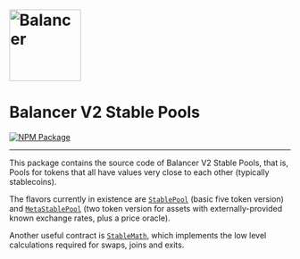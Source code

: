 # <img src="../../logo.svg" alt="Balancer" height="128px">

# Balancer V2 Stable Pools

[![NPM Package](https://img.shields.io/npm/v/@balancer-labs/v2-pool-stable.svg)](https://www.npmjs.org/package/@balancer-labs/v2-pool-stable)

---

This package contains the source code of Balancer V2 Stable Pools, that is, Pools for tokens that all have values very close to each other (typically stablecoins).

The flavors currently in existence are [`StablePool`](./contracts/StablePool.sol) (basic five token version) and [`MetaStablePool`](./contracts/meta/MetaStablePool.sol) (two token version for assets with externally-provided known exchange rates, plus a price oracle).

Another useful contract is [`StableMath`](./contracts/StableMath.sol), which implements the low level calculations required for swaps, joins and exits.
